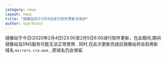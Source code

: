 ```yaml
---
category: news
layout: news
title: "镜像站将于2月4日进行软件更新与维护"
author: sparktour
---
```

镜像站于今日(2020年2月4日)23:00至2月5日6:00进行软件更新，在此期间,期间镜像站及DNS服务可能无法正常使用 .
同时,在此次更新完成后镜像站将会启用新域名 `mirrors.cra.moe` , 原域名仍会保留.
